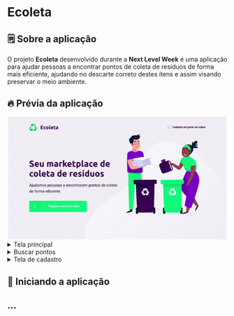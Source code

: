 # Ecoleta

## 🗒️ Sobre a aplicação

O projeto **Ecoleta** desenvolvido durante a **Next Level Week** é uma aplicação para ajudar pessoas a encontrar pontos de coleta de resíduos de forma mais eficiente, ajudando no descarte correto destes ítens e assim visando preservar o meio ambiente.

## 🔥 Prévia da aplicação

<div align="center">

<img src="./img/preview.gif" width="500px" alt="logo" />

</div>

<details><summary>Tela principal</summary>

![TelaPrincipal](img/home-page.png)
</details>

<details><summary>Buscar pontos</summary>

![TelaPrincipal](img/search-results.png)
</details>

<details><summary>Tela de cadastro</summary>

![TelaPrincipal](img/page-create-point.png)
![TelaPrincipal](img/page-create-point_2.png)
</details>


## 🔨 Iniciando a aplicação

## ...
